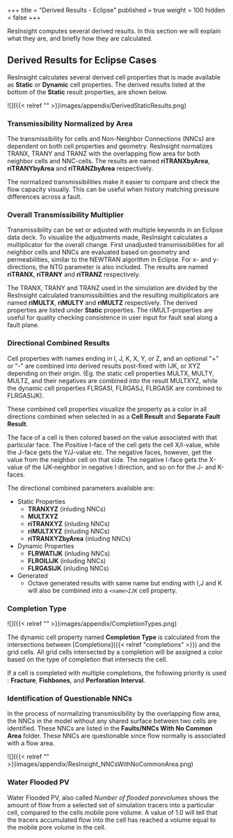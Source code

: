 +++
title = "Derived Results - Eclipse"
published = true
weight = 100
hidden = false
+++

ResInsight computes several derived results. In this section we will explain what they are, and briefly how they are calculated.

## Derived Results for Eclipse Cases

ResInsight calculates several derived cell properties that is made available as **Static** or **Dynamic** cell properties.
The derived results listed at the bottom of the **Static** result properties, are shown below.

![]({{< relref "" >}}images/appendix/DerivedStaticResults.png)

### Transmissibility Normalized by Area
The transmissibility for cells and Non-Neighbor Connections (NNCs) are dependent on both cell properties and geometry. ResInsight normalizes TRANX, TRANY and TRANZ with the overlapping flow area for both neighbor cells and NNC-cells. The results are named **riTRANXbyArea**, **riTRANYbyArea** and **riTRANZbyArea** respectively.

The normalized transmissibilities make it easier to compare and check the flow capacity visually. This can be useful when history matching pressure differences across a fault. 

### Overall Transmissibility Multiplier
Transmissibility can be set or adjusted with multiple keywords in an Eclipse data deck. To visualize the adjustments made, ResInsight calculates a multiplicator for the overall change. First unadjusted transmissibilities for all neighbor cells and NNCs are evaluated based on geometry and permeabilities, similar to the NEWTRAN algorithm in Eclipse. For x- and y-directions, the NTG parameter is also included. The results are named **riTRANX**, **riTRANY** and **riTRANZ** respectively.

The TRANX, TRANY and TRANZ used in the simulation are divided by the ResInsight calculated transmissibilities and the resulting multiplicators are named **riMULTX**, **riMULTY** and **riMULTZ** respectively. The derived properties are listed under **Static** properties. The riMULT-properties are useful for quality checking consistence in user input for fault seal along a fault plane. 

### Directional Combined Results

Cell properties with names ending in I, J, K, X, Y, or Z, and an optional "+" or "-" are combined into derived results post-fixed with IJK, or XYZ depending on their origin. (Eg. the static cell properties MULTX, MULTY, MULTZ, and their negatives are combined into the result MULTXYZ, while the dynamic cell properties FLRGASI, FLRGASJ, FLRGASK are combined to FLRGASIJK). 

These combined cell properties visualize the property as a color in all directions combined when selected in 
as a **Cell Result** and **Separate Fault Result**. 

The face of a cell is then colored based on the value associated with that particular face. The Positive I-face of the cell gets the cell X/I-value, while the J-face gets the Y/J-value etc. The negative faces, however, get the value from the neighbor cell on that side. The negative I-face gets the X-value of the IJK-neighbor in negative I direction, and so on for the J- and K-faces.

The directional combined parameters available are:

- Static Properties
  - **TRANXYZ** (inluding NNCs)
  - **MULTXYZ**
  - **riTRANXYZ** (inluding NNCs)
  - **riMULTXYZ** (inluding NNCs)
  - **riTRANXYZbyArea** (inluding NNCs)
- Dynamic Properties
  - **FLRWATIJK** (inluding NNCs)
  - **FLROILIJK** (inluding NNCs)
  - **FLRGASIJK** (inluding NNCs)
- Generated
  - Octave generated results with same name but ending with I,J and K will also be combined into a _`<name>IJK`_ cell property.

### Completion Type

![]({{< relref "" >}}images/appendix/CompletionTypes.png)

The dynamic cell property named **Completion Type** is calculated from the intersections between [Completions]({{< relref "completions" >}}) and the grid cells. All grid cells intersected by a completion will be assigned a color based on the type of completion that intersects the cell.

If a cell is completed with multiple completions, the following priority is used : **Fracture**, **Fishbones**, and **Perforation Interval**.

### Identification of Questionable NNCs
In the process of normalizing transmissibility by the overlapping flow area, the NNCs in the model without any shared surface between two cells are identified. These NNCs are listed in the **Faults/NNCs With No Common Area** folder. These NNCs are questionable since flow normally is associated with a flow area.

![]({{< relref "" >}}images/appendix/ResInsight_NNCsWithNoCommonArea.png)
 
### Water Flooded PV

Water Flooded PV, also called _Number of flooded porevolumes_ shows the amount of flow from a selected set of simulation tracers into a particular cell, compared to the cells mobile pore volume. A value of 1.0 will tell that the tracers accumulated flow into the cell has reached a volume equal to the mobile pore volume in the cell.   

